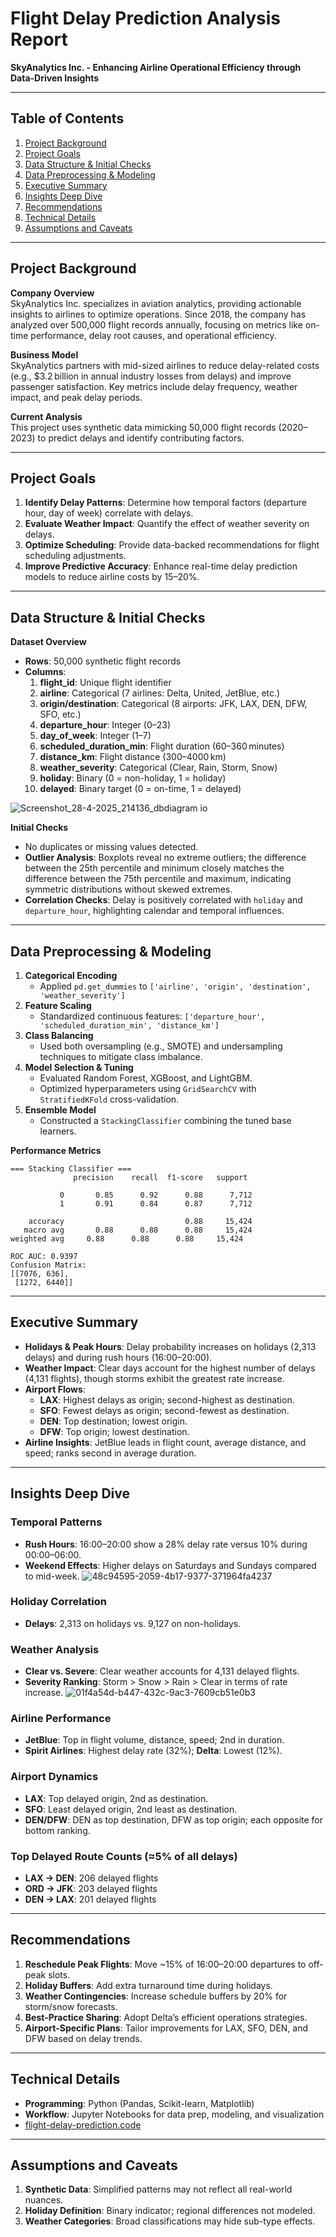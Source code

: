 # Flight Delay Prediction Analysis Report  
**SkyAnalytics Inc. - Enhancing Airline Operational Efficiency through Data-Driven Insights**

---

## Table of Contents

1. [Project Background](#project-background)
2. [Project Goals](#project-goals)
3. [Data Structure & Initial Checks](#data-structure--initial-checks)
4. [Data Preprocessing & Modeling](#data-preprocessing--modeling)
5. [Executive Summary](#executive-summary)
6. [Insights Deep Dive](#insights-deep-dive)
7. [Recommendations](#recommendations)
8. [Technical Details](#technical-details)
9. [Assumptions and Caveats](#assumptions-and-caveats)

---

## Project Background

**Company Overview**  
SkyAnalytics Inc. specializes in aviation analytics, providing actionable insights to airlines to optimize operations. Since 2018, the company has analyzed over 500,000 flight records annually, focusing on metrics like on-time performance, delay root causes, and operational efficiency.

**Business Model**  
SkyAnalytics partners with mid-sized airlines to reduce delay-related costs (e.g., \$3.2 billion in annual industry losses from delays) and improve passenger satisfaction. Key metrics include delay frequency, weather impact, and peak delay periods.

**Current Analysis**  
This project uses synthetic data mimicking 50,000 flight records (2020–2023) to predict delays and identify contributing factors.

---

## Project Goals

1. **Identify Delay Patterns**: Determine how temporal factors (departure hour, day of week) correlate with delays.  
2. **Evaluate Weather Impact**: Quantify the effect of weather severity on delays.  
3. **Optimize Scheduling**: Provide data-backed recommendations for flight scheduling adjustments.  
4. **Improve Predictive Accuracy**: Enhance real-time delay prediction models to reduce airline costs by 15–20%.

---

## Data Structure & Initial Checks

**Dataset Overview**  
- **Rows**: 50,000 synthetic flight records  
- **Columns**:  
  1. **flight_id**: Unique flight identifier  
  2. **airline**: Categorical (7 airlines: Delta, United, JetBlue, etc.)  
  3. **origin/destination**: Categorical (8 airports: JFK, LAX, DEN, DFW, SFO, etc.)  
  4. **departure_hour**: Integer (0–23)  
  5. **day_of_week**: Integer (1–7)  
  6. **scheduled_duration_min**: Flight duration (60–360 minutes)  
  7. **distance_km**: Flight distance (300–4000 km)  
  8. **weather_severity**: Categorical (Clear, Rain, Storm, Snow)  
  9. **holiday**: Binary (0 = non-holiday, 1 = holiday)  
  10. **delayed**: Binary target (0 = on-time, 1 = delayed)
 
      
![Screenshot_28-4-2025_214136_dbdiagram io](https://github.com/user-attachments/assets/1bc11c6f-a32c-4d41-baf2-73b56609c7bc)

**Initial Checks**  
- No duplicates or missing values detected.  
- **Outlier Analysis**: Boxplots reveal no extreme outliers; the difference between the 25th percentile and minimum closely matches the difference between the 75th percentile and maximum, indicating symmetric distributions without skewed extremes.  
- **Correlation Checks**: Delay is positively correlated with `holiday` and `departure_hour`, highlighting calendar and temporal influences.

---

## Data Preprocessing & Modeling

1. **Categorical Encoding**  
   - Applied `pd.get_dummies` to `['airline', 'origin', 'destination', 'weather_severity']`
2. **Feature Scaling**  
   - Standardized continuous features: `['departure_hour', 'scheduled_duration_min', 'distance_km']`
3. **Class Balancing**  
   - Used both oversampling (e.g., SMOTE) and undersampling techniques to mitigate class imbalance.
4. **Model Selection & Tuning**  
   - Evaluated Random Forest, XGBoost, and LightGBM.  
   - Optimized hyperparameters using `GridSearchCV` with `StratifiedKFold` cross-validation.
5. **Ensemble Model**  
   - Constructed a `StackingClassifier` combining the tuned base learners.

**Performance Metrics**  
```
=== Stacking Classifier ===
              precision    recall  f1-score   support

           0       0.85      0.92      0.88      7,712
           1       0.91      0.84      0.87      7,712

    accuracy                           0.88     15,424
   macro avg       0.88      0.88      0.88     15,424
weighted avg     0.88      0.88      0.88     15,424

ROC AUC: 0.9397
Confusion Matrix:
[[7076, 636],
 [1272, 6440]]
```

---

## Executive Summary

- **Holidays & Peak Hours**: Delay probability increases on holidays (2,313 delays) and during rush hours (16:00–20:00).  
- **Weather Impact**: Clear days account for the highest number of delays (4,131 flights), though storms exhibit the greatest rate increase.  
- **Airport Flows**:  
  - **LAX**: Highest delays as origin; second-highest as destination.  
  - **SFO**: Fewest delays as origin; second-fewest as destination.  
  - **DEN**: Top destination; lowest origin.  
  - **DFW**: Top origin; lowest destination.  
- **Airline Insights**: JetBlue leads in flight count, average distance, and speed; ranks second in average duration.

---

## Insights Deep Dive

### Temporal Patterns
- **Rush Hours**: 16:00–20:00 show a 28% delay rate versus 10% during 00:00–06:00.  
- **Weekend Effects**: Higher delays on Saturdays and Sundays compared to mid-week.
![48c94595-2059-4b17-9377-371964fa4237](https://github.com/user-attachments/assets/a58fefe0-9959-4411-a80e-eac8fca849d6)

### Holiday Correlation
- **Delays**: 2,313 on holidays vs. 9,127 on non-holidays.

### Weather Analysis
- **Clear vs. Severe**: Clear weather accounts for 4,131 delayed flights.  
- **Severity Ranking**: Storm > Snow > Rain > Clear in terms of rate increase.
![01f4a54d-b447-432c-9ac3-7609cb51e0b3](https://github.com/user-attachments/assets/5437c862-5fee-4521-8eab-3173ab47b956)

### Airline Performance
- **JetBlue**: Top in flight volume, distance, speed; 2nd in duration.  
- **Spirit Airlines**: Highest delay rate (32%); **Delta**: Lowest (12%).

### Airport Dynamics
- **LAX**: Top delayed origin, 2nd as destination.  
- **SFO**:  Least delayed origin, 2nd least as destination.  
- **DEN/DFW**: DEN as top destination, DFW as top origin; each opposite for bottom ranking.


### Top Delayed Route Counts (≈5% of all delays)
- **LAX → DEN**: 206 delayed flights  
- **ORD → JFK**: 203 delayed flights  
- **DEN → LAX**: 201 delayed flights

---

## Recommendations

1. **Reschedule Peak Flights**: Move ~15% of 16:00–20:00 departures to off-peak slots.  
2. **Holiday Buffers**: Add extra turnaround time during holidays.  
3. **Weather Contingencies**: Increase schedule buffers by 20% for storm/snow forecasts.  
4. **Best-Practice Sharing**: Adopt Delta’s efficient operations strategies.  
5. **Airport-Specific Plans**: Tailor improvements for LAX, SFO, DEN, and DFW based on delay trends.

---

## Technical Details

- **Programming**: Python (Pandas, Scikit-learn, Matplotlib)  
- **Workflow**: Jupyter Notebooks for data prep, modeling, and visualization
- [flight-delay-prediction.code](https://github.com/amr-salah92/flight-delay-prediction/blob/main/flight_delay_prediction.ipynb)


---

## Assumptions and Caveats

1. **Synthetic Data**: Simplified patterns may not reflect all real-world nuances.  
2. **Holiday Definition**: Binary indicator; regional differences not modeled.  
3. **Weather Categories**: Broad classifications may hide sub-type effects.



